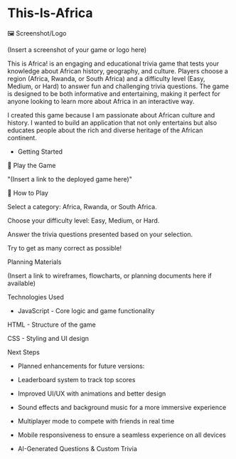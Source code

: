 # This-Is-Africa

🖼️ Screenshot/Logo

(Insert a screenshot of your game or logo here)


This is Africa! is an engaging and educational trivia game that tests your knowledge about African history, geography, and culture. Players choose a region (Africa, Rwanda, or South Africa) and a difficulty level (Easy, Medium, or Hard) to answer fun and challenging trivia questions. The game is designed to be both informative and entertaining, making it perfect for anyone looking to learn more about Africa in an interactive way.

I created this game because I am passionate about African culture and history. I wanted to build an application that not only entertains but also educates people about the rich and diverse heritage of the African continent.


- Getting Started

🔗 Play the Game

"(Insert a link to the deployed game here)"

📝 How to Play

Select a category: Africa, Rwanda, or South Africa.

Choose your difficulty level: Easy, Medium, or Hard.

Answer the trivia questions presented based on your selection.

Try to get as many correct as possible!

Planning Materials

(Insert a link to wireframes, flowcharts, or planning documents here if available)



Technologies Used

- JavaScript - Core logic and game functionality

HTML - Structure of the game

CSS - Styling and UI design



Next Steps

- Planned enhancements for future versions:

- Leaderboard system to track top scores

- Improved UI/UX with animations and better design

- Sound effects and background music for a more immersive experience

- Multiplayer mode to compete with friends in real time

- Mobile responsiveness to ensure a seamless experience on all devices

- AI-Generated Questions & Custom Trivia